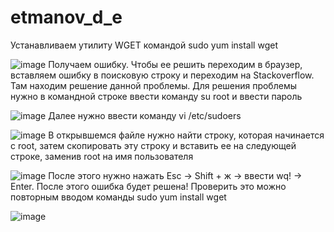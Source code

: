# etmanov_d_e
Устанавливаем утилиту WGET командой sudo yum install wget

![image](https://github.com/user-attachments/assets/8b4c434f-9e1a-4300-92c2-ca4200cc9a17)
Получаем ошибку. Чтобы ее решить переходим в браузер, вставляем ошибку в поисковую строку и переходим на Stackoverflow. Там находим решение данной проблемы.
Для решения проблемы нужно в командной строке ввести команду su root и ввести пароль

![image](https://github.com/user-attachments/assets/0b21be17-8449-4526-9637-752d4c16e244)
Далее нужно ввести команду vi /etc/sudoers

![image](https://github.com/user-attachments/assets/e7d958ec-e413-4aa7-93dc-bc3e156d912f)
В открывшемся файле нужно найти строку, которая начинается с root, затем скопировать эту строку и вставить ее на следующей строке, заменив root на имя пользователя

![image](https://github.com/user-attachments/assets/c5f869fc-aba5-4e40-ac94-d197b5d8abd2)
После этого нужно нажать Esc -> Shift + ж -> ввести wq! -> Enter. После этого ошибка будет решена! Проверить это можно повторным вводом команды sudo yum install wget

![image](https://github.com/user-attachments/assets/509a3deb-80d0-411d-b13f-1763c88bad72)
